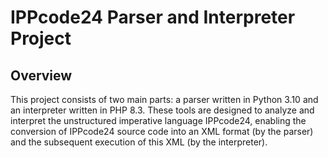 # IPPcode24 Parser and Interpreter Project

## Overview
This project consists of two main parts: a parser written in Python 3.10 and an interpreter written in PHP 8.3. These tools are designed to analyze and interpret the unstructured imperative language IPPcode24, enabling the conversion of IPPcode24 source code into an XML format (by the parser) and the subsequent execution of this XML (by the interpreter).




